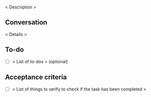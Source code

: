 
< Description >

## Conversation

< Details >

## To-do

- [ ] < List of to-dos > (optional)

## Acceptance criteria

- [ ] < List of things to verify to check if the task has been completed >
